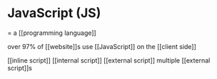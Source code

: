 # JavaScript (JS)
= a [[programming language]]

over 97% of [[website]]s use [[JavaScript]] on the [[client side]]

[[inline script]]
[[internal script]]
[[external script]]
multiple [[external script]]s